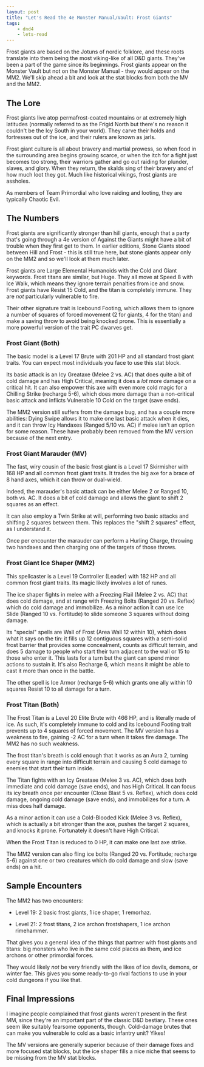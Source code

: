 ```yaml
---
layout: post
title: "Let's Read the 4e Monster Manual/Vault: Frost Giants"
tags:
    - dnd4
    - lets-read
---
```


Frost giants are based on the Jotuns of nordic folklore, and these roots
translate into them being the most viking-like of all D&D giants. They've been a
part of the game since its beginnings. Frost giants appear on the Monster Vault
but not on the Monster Manual - they would appear on the MM2. We'll skip ahead a
bit and look at the stat blocks from both the MV and the MM2.

## The Lore

Frost giants live atop permafrost-coated mountains or at extremely high
latitudes (normally referred to as the Frigid North but there's no reason it
couldn't be the Icy South in your world). They carve their holds and fortresses
out of the ice, and their rulers are known as jarls.

Frost giant culture is all about bravery and martial prowess, so when food in
the surrounding area begins growing scarce, or when the itch for a fight just
becomes too strong, their warriors gather and go out raiding for plunder,
slaves, and glory. When they return, the skalds sing of their bravery and of how
much loot they got. Much like historical vikings, frost giants are assholes.

As members of Team Primordial who love raiding and looting, they are typically
Chaotic Evil.

## The Numbers

Frost giants are significantly stronger than hill giants, enough that a party
that's going through a 4e version of Against the Giants might have a bit of
trouble when they first get to them. In earlier editions, Stone Giants stood
between Hill and Frost - this is still true here, but stone giants appear only
on the MM2 and so we'll look at them much later.

Frost giants are Large Elemental Humanoids with the Cold and Giant
keywords. Frost titans are similar, but Huge. They all move at Speed 8 with Ice
Walk, which means they ignore terrain penalties from ice and snow. Frost giants
have Resist 15 Cold, and the titan is completely immune. They are _not_
particularly vulnerable to fire.

Their other signature trait is Icebound Footing, which allows them to ignore a
number of squares of forced movement (2 for giants, 4 for the titan) and make a
saving throw to avoid being knocked prone. This is essentially a more powerful
version of the trait PC dwarves get.

### Frost Giant (Both)

The basic model is a Level 17 Brute with 201 HP and all standard frost giant
traits. You can expect most individuals you face to use this stat block.

Its basic attack is an Icy Greataxe (Melee 2 vs. AC) that does quite a bit of
cold damage and has High Critical, meaning it does a _lot_ more damage on a
critical hit. It can also empower this axe with even more cold magic for a
Chilling Strike (recharge 5-6), which does more damage than a non-critical basic
attack and inflicts Vulnerable 10 Cold on the target (save ends).

The MM2 version still suffers from the damage bug, and has a couple more
abilities: Dying Swipe allows it to make one last basic attack when it dies, and
it can throw Icy Handaxes (Ranged 5/10 vs. AC) if melee isn't an option for some
reason. These have probably been removed from the MV version because of the next
entry.

### Frost Giant Marauder (MV)

The fast, wiry cousin of the basic frost giant is a Level 17 Skirmisher with 168
HP and all common frost giant traits. It trades the big axe for a brace of 8
hand axes, which it can throw or dual-wield.

Indeed, the marauder's basic attack can be either Melee 2 or Ranged 10, both
vs. AC. It does a bit of cold damage and allows the giant to shift 2 squares as
an effect.

It can also employ a Twin Strike at will, performing two basic attacks and
shifting 2 squares between them. This replaces the "shift 2 squares" effect, as
I understand it.

Once per encounter the marauder can perform a Hurling Charge, throwing two
handaxes and then charging one of the targets of those throws.

### Frost Giant Ice Shaper (MM2)

This spellcaster is a Level 19 Controller (Leader) with 182 HP and all common
frost giant traits. Its magic likely involves a lot of runes.

The ice shaper fights in melee with a Freezing Flail (Melee 2 vs. AC) that does
cold damage, and at range with Freezing Bolts (Ranged 20 vs. Reflex) which do
cold damage and immobilize. As a minor action it can use Ice Slide (Ranged 10
vs. Fortitude) to slide someone 3 squares without doing damage.

Its "special" spells are Wall of Frost (Area Wall 12 within 10), which does what
it says on the tin: it fills up 12 contiguous squares with a semi-solid frost
barrier that provides some concealment, counts as difficult terrain, and does 5
damage to people who start their turn adjacent to the wall or 15 to those who
enter it. This lasts for a turn but the giant can spend minor actions to sustain
it. It's also Recharge 6, which means it might be able to cast it more than once
in the battle.

The other spell is Ice Armor (recharge 5-6) which grants one ally within 10
squares Resist 10 to all damage for a turn.

### Frost Titan (Both)

The Frost Titan is a Level 20 Elite Brute with 466 HP, and is literally made of
ice. As such, it's completely immune to cold and its Icebound Footing trait
prevents up to 4 squares of forced movement. The MV version has a weakness to
fire, gaining -2 AC for a turn when it takes fire damage. The MM2 has no such
weakness.

The frost titan's breath is cold enough that it works as an Aura 2, turning
every square in range into difficult terrain and causing 5 cold damage to
enemies that start their turn inside.

The Titan fights with an Icy Greataxe (Melee 3 vs. AC), which does both
immediate and cold damage (save ends), and has High Critical. It can focus its
icy breath once per encounter (Close Blast 5 vs. Reflex), which does cold
damage, ongoing cold damage (save ends), and immobilizes for a turn. A miss does
half damage.

As a minor action it can use a Cold-Blooded Kick (Melee 3 vs. Reflex), which is
actually a bit stronger than the axe, pushes the target 2 squares, and knocks it
prone. Fortunately it doesn't have High Critical.

When the Frost Titan is reduced to 0 HP, it can make one last axe strike.

The MM2 version can also fling ice bolts (Ranged 20 vs. Fortitude; recharge 5-6)
against one or two creatures which do cold damage and slow (save ends) on a
hit.

## Sample Encounters

The MM2 has two encounters:

- Level 19: 2 basic frost giants, 1 ice shaper, 1 remorhaz.

- Level 21: 2 frost titans, 2 ice archon frostshapers, 1 ice archon rimehammer.

That gives you a general idea of the things that partner with frost giants and
titans: big monsters who live in the same cold places as them, and ice archons
or other primordial forces.

They would likely _not_ be very friendly with the likes of ice devils, demons,
or winter fae. This gives you some ready-to-go rival factions to use in your
cold dungeons if you like that.

## Final Impressions

I imagine people complained that frost giants weren't present in the first MM,
since they're an important part of the classic D&D bestiary. These ones seem
like suitably fearsome opponents, though. Cold-damage brutes that can make you
vulnerable to cold as a basic infantry unit? Yikes!

The MV versions are generally superior because of their damage fixes and more
focused stat blocks, but the ice shaper fills a nice niche that seems to be
missing from the MV stat blocks.

